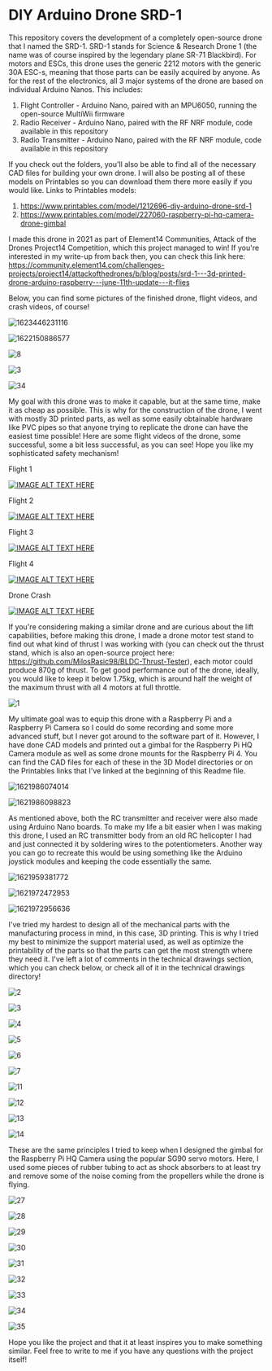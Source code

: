 # DIY Arduino Drone SRD-1

This repository covers the development of a completely open-source drone that I named the SRD-1. SRD-1 stands for Science & Research Drone 1 (the name was of course inspired by the legendary plane SR-71 Blackbird). For motors and ESCs, this drone uses the generic 2212 motors with the generic 30A ESC-s, meaning that those parts can be easily acquired by anyone. As for the rest of the electronics, all 3 major systems of the drone are based on individual Arduino Nanos. This includes:

1. Flight Controller - Arduino Nano, paired with an MPU6050, running the open-source MultiWii firmware
2. Radio Receiver - Arduino Nano, paired with the RF NRF module, code available in this repository
3. Radio Transmitter - Arduino Nano, paired with the RF NRF module, code available in this repository

If you check out the folders, you'll also be able to find all of the necessary CAD files for building your own drone. I will also be posting all of these models on Printables so you can download them there more easily if you would like. Links to Printables models:

1. https://www.printables.com/model/1212696-diy-arduino-drone-srd-1
2. https://www.printables.com/model/227060-raspberry-pi-hq-camera-drone-gimbal

I made this drone in 2021 as part of Element14 Communities, Attack of the Drones Project14 Competition, which this project managed to win! If you're interested in my write-up from back then, you can check this link here: https://community.element14.com/challenges-projects/project14/attackofthedrones/b/blog/posts/srd-1---3d-printed-drone-arduino-raspberry---june-11th-update---it-flies

Below, you can find some pictures of the finished drone, flight videos, and crash videos, of course!

![1623446231116](https://github.com/user-attachments/assets/49d3253f-3024-4ecc-9d99-9b085b84803d)

![1622150886577](https://github.com/user-attachments/assets/77c4e53e-28c4-4627-b220-c0617def0be0)

![8](https://github.com/user-attachments/assets/ffcf58a6-e0bb-48bf-bd7a-bb8ab258d10d)

![3](https://github.com/user-attachments/assets/177cfd21-869e-4eac-ab47-2cbfdf3a661e)

![34](https://github.com/user-attachments/assets/3a5d3340-5456-4a03-8ad3-2f6943ecc2ff)

My goal with this drone was to make it capable, but at the same time, make it as cheap as possible. This is why for the construction of the drone, I went with mostly 3D printed parts, as well as some easily obtainable hardware like PVC pipes so that anyone trying to replicate the drone can have the easiest time possible! Here are some flight videos of the drone, some successful, some a bit less successful, as you can see! Hope you like my sophisticated safety mechanism!

Flight 1

[![IMAGE ALT TEXT HERE](https://img.youtube.com/vi/f9ZAgGi6Brw/0.jpg)](https://www.youtube.com/watch?v=f9ZAgGi6Brw)

Flight 2

[![IMAGE ALT TEXT HERE](https://img.youtube.com/vi/CNurr2BLMr8/0.jpg)](https://www.youtube.com/watch?v=CNurr2BLMr8)

Flight 3

[![IMAGE ALT TEXT HERE](https://img.youtube.com/vi/EGkVoUZHSek/0.jpg)](https://www.youtube.com/watch?v=EGkVoUZHSek)

Flight 4

[![IMAGE ALT TEXT HERE](https://img.youtube.com/vi/9p4l3mPER5Y/0.jpg)](https://www.youtube.com/watch?v=9p4l3mPER5Y)

Drone Crash

[![IMAGE ALT TEXT HERE](https://img.youtube.com/vi/lXBSGYBcmdE/0.jpg)](https://www.youtube.com/watch?v=lXBSGYBcmdE)

If you're considering making a similar drone and are curious about the lift capabilities, before making this drone, I made a drone motor test stand to find out what kind of thrust I was working with (you can check out the thrust stand, which is also an open-source project here: https://github.com/MilosRasic98/BLDC-Thrust-Tester), each motor could produce 870g of thrust. To get good performance out of the drone, ideally, you would like to keep it below 1.75kg, which is around half the weight of the maximum thrust with all 4 motors at full throttle.

![1](https://github.com/user-attachments/assets/0a04b7aa-8e87-4f3c-b6d8-26666903d461)

My ultimate goal was to equip this drone with a Raspberry Pi and a Raspberry Pi Camera so I could do some recording and some more advanced stuff, but I never got around to the software part of it. However, I have done CAD models and printed out a gimbal for the Raspberry Pi HQ Camera module as well as some drone mounts for the Raspberry Pi 4. You can find the CAD files for each of these in the 3D Model directories or on the Printables links that I've linked at the beginning of this Readme file.

![1621986074014](https://github.com/user-attachments/assets/1e39a893-685b-4c33-8661-4f395991add4)

![1621986098823](https://github.com/user-attachments/assets/78ee6218-672e-4423-a433-155cb9e82030)

As mentioned above, both the RC transmitter and receiver were also made using Arduino Nano boards. To make my life a bit easier when I was making this drone, I used an RC transmitter body from an old RC helicopter I had and just connected it by soldering wires to the potentiometers. Another way you can go to recreate this would be using something like the Arduino joystick modules and keeping the code essentially the same.

![1621959381772](https://github.com/user-attachments/assets/2373eb57-1eb7-469b-ba05-cf9429e0cf2c)

![1621972472953](https://github.com/user-attachments/assets/f04aa1fd-6f01-4015-b867-a2ca850a8052)

![1621972956636](https://github.com/user-attachments/assets/7d06b4a4-4e43-45a5-a1ad-cffc57d7301e)

I've tried my hardest to design all of the mechanical parts with the manufacturing process in mind, in this case, 3D printing. This is why I tried my best to minimize the support material used, as well as optimize the printability of the parts so that the parts can get the most strength where they need it. I've left a lot of comments in the technical drawings section, which you can check below, or check all of it in the technical drawings directory!

![2](https://github.com/user-attachments/assets/3f126dda-77a4-4be8-9bc5-2ee9ee2c08b9)

![3](https://github.com/user-attachments/assets/fa9cb2fb-30a6-407d-abd2-0889320b5a1d)

![4](https://github.com/user-attachments/assets/af6b4f59-f1ba-4953-a4ba-5ec4099d8abc)

![5](https://github.com/user-attachments/assets/02ba59e0-f9d1-4879-b060-daa0c47f06f1)

![6](https://github.com/user-attachments/assets/2c783544-decc-4702-b11d-2a29fc6dcd3e)

![7](https://github.com/user-attachments/assets/2e922cd7-8676-405f-8a19-821e020990ce)

![11](https://github.com/user-attachments/assets/3bb5ca0a-7620-49d9-8bbd-e5c35fb68419)

![12](https://github.com/user-attachments/assets/93f901a3-b2f8-43d5-8e11-3e994c9a65e3)

![13](https://github.com/user-attachments/assets/d00e0ecd-1319-44bc-aeda-d5a3093c1e77)

![14](https://github.com/user-attachments/assets/aa5046e6-6792-4583-82ea-a07c053fda39)

These are the same principles I tried to keep when I designed the gimbal for the Raspberry Pi HQ Camera using the popular SG90 servo motors. Here, I used some pieces of rubber tubing to act as shock absorbers to at least try and remove some of the noise coming from the propellers while the drone is flying.

![27](https://github.com/user-attachments/assets/81174c6a-34c0-4caf-b106-0da4e69748ef)

![28](https://github.com/user-attachments/assets/e751e1be-5c7b-449d-ae4b-9c5999757fa4)

![29](https://github.com/user-attachments/assets/611c7b69-0d15-4ab1-8868-d7901c2d51f0)

![30](https://github.com/user-attachments/assets/72ba4516-ff69-4f2f-80db-f2845c6f364d)

![31](https://github.com/user-attachments/assets/2cd5fb75-18b9-4c0f-883c-a625f7de57fe)

![32](https://github.com/user-attachments/assets/4ca92997-5abb-4770-916e-e3adc002f7aa)

![33](https://github.com/user-attachments/assets/7d55d1b3-37b3-45a0-a37f-5c8dd203e169)

![34](https://github.com/user-attachments/assets/4edaa6a2-a8c9-415c-a92b-ae2d405e83a5)

![35](https://github.com/user-attachments/assets/0681aa25-2fe9-4246-8652-1f965f381b44)

Hope you like the project and that it at least inspires you to make something similar. Feel free to write to me if you have any questions with the project itself!
